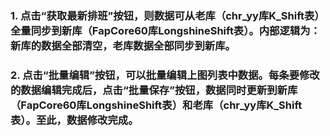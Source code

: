 ### 1.	点击“获取最新排班”按钮，则数据可从老库（chr_yy库K_Shift表）全量同步到新库（FapCore60库LongshineShift表）。内部逻辑为：新库的数据全部清空，老库数据全部同步到新库。
### 2.	点击“批量编辑”按钮，可以批量编辑上图列表中数据。每条要修改的数据编辑完成后，点击“批量保存”按钮，数据同时更新到新库（FapCore60库LongshineShift表）和老库（chr_yy库K_Shift表）。至此，数据修改完成。
